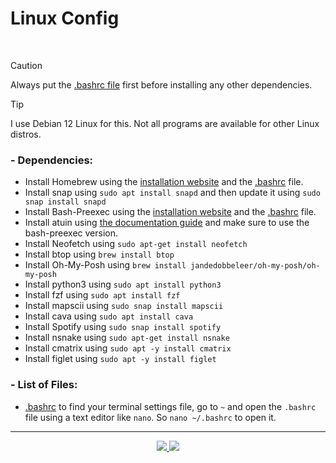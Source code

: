 # Linux Config

<br />

> [!CAUTION]
> Always put the [.bashrc file](/Linux/Terminal/.bashrc) first before installing any other dependencies.

> [!TIP]
> I use Debian 12 Linux for this. Not all programs are available for other Linux distros.

### - Dependencies:
  - Install Homebrew using the [installation website](https://docs.brew.sh/Homebrew-on-Linux#install) and the [.bashrc](/Linux/Terminal/.bashrc) file.
  - Install snap using `sudo apt install snapd` and then update it using `sudo snap install snapd`
  - Install Bash-Preexec using the [installation website](https://github.com/rcaloras/bash-preexec#quick-start) and the [.bashrc](/Linux/Terminal/.bashrc) file.
  - Install atuin using [the documentation guide](https://docs.atuin.sh/guide/) and make sure to use the bash-preexec version.
  - Install Neofetch using `sudo apt-get install neofetch`
  - Install btop using `brew install btop`
  - Install Oh-My-Posh using `brew install jandedobbeleer/oh-my-posh/oh-my-posh`
  - Install python3 using `sudo apt install python3`
  - Install fzf using `sudo apt install fzf`
  - Install mapscii using `sudo snap install mapscii`
  - Install cava using `sudo apt install cava`
  - Install Spotify using `sudo snap install spotify`
  - Install nsnake using `sudo apt-get install nsnake`
  - Install cmatrix using `sudo apt -y install cmatrix`
  - Install figlet using `sudo apt -y install figlet`



### - List of Files:
  - [.bashrc](/Linux/Terminal/.bashrc) to find your terminal settings file, go to `~` and open the `.bashrc` file using a text editor like `nano`. So `nano ~/.bashrc` to open it.
  
<hr />

<div align="center"> 
  <a href="https://github.com/james-beans/Profile-Configs" target="_blank">
    <img src="https://custom-icon-badges.demolab.com/badge/Go-Home-1F222E?style=for-the-badge&color=black&logoColor=black&logo=home&labelColor=white" target="_blank" />
  </a>
  <a href="https://github.com/james-beans/Profile-Configs/blob/main/LICENSE" target="_blank">
    <img src="https://custom-icon-badges.demolab.com/badge/GNU-GPLV3-1F222E?style=for-the-badge&color=black&logoColor=black&logo=law&labelColor=white" target="_blank" />
  </a>
</div>